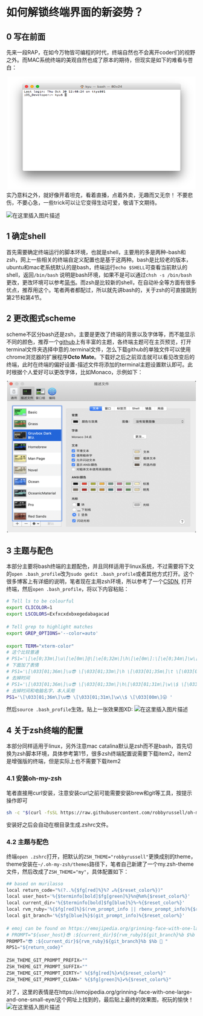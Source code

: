 # 如何解锁终端界面的新姿势？
## 0 写在前面
先来一段RAP，在如今万物皆可编程的时代，终端自然也不会离开coder们的视野之外。而MAC系统终端的美观自然也成了原本的期待，但现实是如下的难看与苍白：
<div align=center>
<img src="./Figs/Fig1.png" width = "500" height = "300" > 
</div>
实乃意料之外，就好像开着坦克，看着直播，点着外卖，无趣而又无奈！
不要悲伤，不要心急，一些trick可以让它变得生动可爱，敬请下文期待。

![在这里插入图片描述](https://img-blog.csdnimg.cn/20200116155439214.png?x-oss-process=image/watermark,type_ZmFuZ3poZW5naGVpdGk,shadow_10,text_aHR0cHM6Ly9ibG9nLmNzZG4ubmV0L0pvaG5KaW0w,size_16,color_FFFFFF,t_70)

## 1 确定shell

首先需要确定终端运行的脚本环境，也就是shell，主要用的多是两种-bash和zsh，网上一些相关的终端自定义配置也是基于这两种。bash是比较老的版本，ubuntu和mac老系统默认的是bash，终端运行```echo $SHELL```可查看当前默认的shell，返回```/bin/bash``` 说明是bash环境，如果不是可以通过```chsh -s /bin/bash```更改，更改环境可以参考[简书](https://www.jianshu.com/p/3b0c3cfc4267)。而zsh是比较新的shell，在自动补全等方面有很多优点，推荐用这个。笔者两者都配过，所以就先讲bash的，关于zsh的可直接跳到第2节和第4节。

## 2 更改图式scheme

scheme不区分bash还是zsh，主要是更改了终端的背景以及字体等，而不能显示不同的颜色，推荐一个[github](https://github.com/mbadolato/iTerm2-Color-Schemes)上有丰富的主题，各终端主题可在主页预览，打开terminal文件夹选择中意的.terminal文件，怎么下载github的单独文件可以使用chrome浏览器的扩展程序**Octo Mate**。下载好之后之前双击就可以看见改变后的终端，此时在终端的偏好设置-描述文件将添加的terminal主题设置默认即可。此时根据个人爱好可以更改字体，比如Monaco，示例如下：
<div align=center>
<img src="./Figs/Fig2.png" width = "500" height = "400" > 
</div>

## 3 主题与配色

本部分主要将bash终端的主题配色，并且同样适用于linux系统，不过需要将下文的```open .bash_profile```改为```sudo gedit .bash_profile```或者其他方式打开。这个很多博客上有详细的说明，笔者现在主用zsh环境，所以参考了一个[CSDN](https://blog.csdn.net/u011635492/article/details/84374325), 打开终端，然后```open .bash_profile```，将以下内容粘贴：

```bash
# Tell ls to be colourful
export CLICOLOR=1
export LSCOLORS=Exfxcxdxbxegedabagacad
 
# Tell grep to highlight matches
export GREP_OPTIONS='--color=auto'

export TERM="xterm-color"
# 这个比较普通
# PS1='\[\e[0;33m\]\u\[\e[0m\]@\[\e[0;32m\]\h\[\e[0m\]:\[\e[0;34m\]\w\[\e[0m\]\$ '
# 下面加了表情
# PS1='\[\033[01;36m\]\u😎 \[\033[01;33m\]\h \[\033[01;35m\]\t \[\033[01;31m\]\W\$ \[\033[00m\]😛 '
# 去掉时间
# PS1='\[\033[01;36m\]\u😎 \[\033[01;33m\]\h\[\033[01;31m\]\w\\$ \[\033[00m\]😛 '
# 去掉时间和电脑名字，本人采用
PS1='\[\033[01;36m\]\u😎 \[\033[01;31m\]\w\\$ \[\033[00m\]😛 '
```

然后```source .bash_profile```生效。贴上一张效果图XD:
![在这里插入图片描述](https://img-blog.csdnimg.cn/20200116155439214.png?x-oss-process=image/watermark,type_ZmFuZ3poZW5naGVpdGk,shadow_10,text_aHR0cHM6Ly9ibG9nLmNzZG4ubmV0L0pvaG5KaW0w,size_16,color_FFFFFF,t_70)

## 4 关于zsh终端的配置
本部分同样适用于linux，另外注意mac catalina默认是zsh而不是bash，首先切换为zsh脚本环境，具体参考第1节，很多zsh终端配置说需要下载item2，item2是增强版的终端，但是实际上也不需要下载item2
### 4.1 安装oh-my-zsh
笔者直接用curl安装，注意安装curl之前可能需要安装brew和git等工具，按提示操作即可
```zsh
sh -c "$(curl -fsSL https://raw.githubusercontent.com/robbyrussell/oh-my-zsh/master/tools/install.sh)"
```
安装好之后会自动在根目录生成.zshrc文件。
### 4.2 主题与配色

终端```open .zshrc```打开，把默认的```ZSH_THEME="robbyrussell"```更换成别的theme，theme安装在```~/.oh-my-zsh/themes```路径下，笔者自己新建了一个my.zsh-theme文件，然后改成了```ZSH_THEME="my"```，具体配置如下：
```python
## based on murilasso
local return_code="%(?..%{$fg[red]%}%? ↵%{$reset_color%})"
local user_host='%{$terminfo[bold]$fg[green]%}%n@%m%{$reset_color%}'
local current_dir='%{$terminfo[bold]$fg[blue]%}%~%{$reset_color%}'
local rvm_ruby='%{$fg[red]%}$(rvm_prompt_info || rbenv_prompt_info)%{$reset_color%}'
local git_branch='%{$fg[blue]%}$(git_prompt_info)%{$reset_color%}'

# emoj can be found on https://emojipedia.org/grinning-face-with-one-large-and-one-small-eye/
# PROMPT="${user_host}😎 :${current_dir}${rvm_ruby}${git_branch}%b $%b 🤪 "
PROMPT="😎 :${current_dir}${rvm_ruby}${git_branch}%b $%b 🤪 "
RPS1="${return_code}"

ZSH_THEME_GIT_PROMPT_PREFIX=""
ZSH_THEME_GIT_PROMPT_SUFFIX=""
ZSH_THEME_GIT_PROMPT_DIRTY=" %{$fg[red]%}✗%{$reset_color%}"
ZSH_THEME_GIT_PROMPT_CLEAN=" %{$fg[green]%}✔%{$reset_color%}"
```
对了，这里的表情是在https://emojipedia.org/grinning-face-with-one-large-and-one-small-eye/这个网址上找到的，最后贴上最终的效果图，祝玩的愉快！
![在这里插入图片描述](https://img-blog.csdnimg.cn/20200116174056317.png?x-oss-process=image/watermark,type_ZmFuZ3poZW5naGVpdGk,shadow_10,text_aHR0cHM6Ly9ibG9nLmNzZG4ubmV0L0pvaG5KaW0w,size_16,color_FFFFFF,t_70)